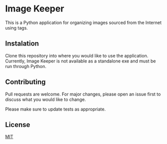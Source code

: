 # Image Keeper

This is a Python application for organizing images sourced from the Internet using tags.

## Instalation

Clone this repository into where you would like to use the application. Currently, Image Keeper is not available as a standalone exe and must be run through Python.

## Contributing

Pull requests are welcome. For major changes, please open an issue first
to discuss what you would like to change.

Please make sure to update tests as appropriate.

## License

[MIT](https://choosealicense.com/licenses/mit/)